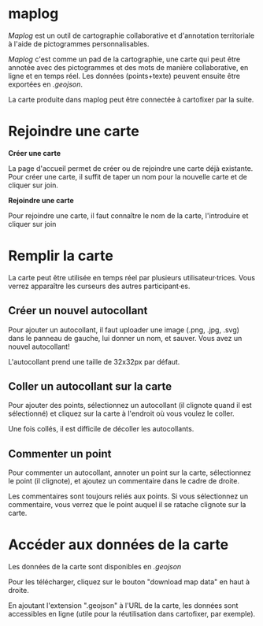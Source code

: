 # maplog

_Maplog_ est un outil de cartographie collaborative et d'annotation territoriale à l'aide de pictogrammes personnalisables. 

_Maplog_ c'est comme un pad de la cartographie, une carte qui peut être annotée avec des pictogrammes et des mots de manière collaborative, en ligne et en temps réel. Les données (points+texte) peuvent ensuite être exportées en _.geojson_.

La carte produite dans maplog peut être connectée à cartofixer par la suite.

# Rejoindre une carte

**Créer une carte**

La page d'accueil permet de créer ou de rejoindre une carte déjà existante. Pour créer une carte, il suffit de taper un nom pour la nouvelle carte et de cliquer sur join. 

**Rejoindre une carte**

Pour rejoindre une carte, il faut connaître le nom de la carte, l'introduire et cliquer sur join

# Remplir la carte

La carte peut être utilisée en temps réel par plusieurs utilisateur·trices. Vous verrez apparaître les curseurs des autres participant·es.

## Créer un nouvel autocollant
Pour ajouter un autocollant, il faut uploader une image (.png, .jpg, .svg) dans le panneau de gauche, lui donner un nom, et sauver. Vous avez un nouvel autocollant!

L'autocollant prend une taille de 32x32px par défaut.

## Coller un autocollant sur la carte
Pour ajouter des points, sélectionnez un autocollant (il clignote quand il est sélectionné) et cliquez sur la carte à l'endroit où vous voulez le coller. 

Une fois collés, il est difficile de décoller les autocollants.

## Commenter un point
Pour commenter un autocollant, annoter un point sur la carte, sélectionnez le point (il clignote), et ajoutez un commentaire dans le cadre de droite.

Les commentaires sont toujours reliés aux points. Si vous sélectionnez un commentaire, vous verrez que le point auquel il se ratache clignote sur la carte.


# Accéder aux données de la carte
Les données de la carte sont disponibles en _.geojson_     

Pour les télécharger, cliquez sur le bouton "download map data" en haut à droite.    


En ajoutant l'extension ".geojson" à l'URL de la carte, les données sont accessibles en ligne (utile pour la réutilisation dans cartofixer, par exemple). 



